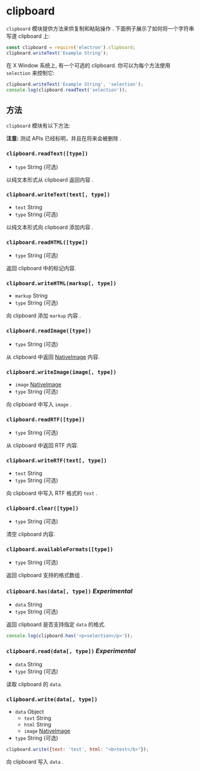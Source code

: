 # clipboard

`clipboard` 模块提供方法来供复制和粘贴操作 .
下面例子展示了如何将一个字符串写道 clipboard 上:

```javascript
const clipboard = require('electron').clipboard;
clipboard.writeText('Example String');
```

在 X Window 系统上, 有一个可选的 clipboard. 你可以为每个方法使用 `selection` 来控制它:

```javascript
clipboard.writeText('Example String', 'selection');
console.log(clipboard.readText('selection'));
```

## 方法

`clipboard` 模块有以下方法:

**注意:** 测试 APIs 已经标明，并且在将来会被删除 .

### `clipboard.readText([type])`

* `type` String (可选)
 
以纯文本形式从 clipboard 返回内容 .

### `clipboard.writeText(text[, type])`

* `text` String
* `type` String (可选)

以纯文本形式向 clipboard 添加内容 .

### `clipboard.readHTML([type])`

* `type` String (可选)

返回 clipboard 中的标记内容.

### `clipboard.writeHTML(markup[, type])`

* `markup` String
* `type` String (可选)

向 clipboard 添加 `markup` 内容 .

### `clipboard.readImage([type])`

* `type` String (可选)

从 clipboard 中返回 [NativeImage](native-image.md) 内容.

### `clipboard.writeImage(image[, type])`

* `image` [NativeImage](native-image.md)
* `type` String (可选)

向 clipboard 中写入 `image` .

### `clipboard.readRTF([type])`

* `type` String (可选)

从 clipboard 中返回 RTF 内容. 

### `clipboard.writeRTF(text[, type])`

* `text` String
* `type` String (可选)

向 clipboard 中写入 RTF 格式的 `text` .

### `clipboard.clear([type])`

* `type` String (可选)

清空 clipboard 内容.

### `clipboard.availableFormats([type])`

* `type` String (可选)

返回 clipboard 支持的格式数组 .

### `clipboard.has(data[, type])` _Experimental_

* `data` String
* `type` String (可选)

返回 clipboard 是否支持指定 `data` 的格式.

```javascript
console.log(clipboard.has('<p>selection</p>'));
```

### `clipboard.read(data[, type])` _Experimental_

* `data` String
* `type` String (可选)

读取 clipboard 的 `data`.

### `clipboard.write(data[, type])`

* `data` Object
  * `text` String
  * `html` String
  * `image` [NativeImage](native-image.md)
* `type` String (可选)

```javascript
clipboard.write({text: 'test', html: "<b>test</b>"});
```
向 clipboard 写入 `data` .